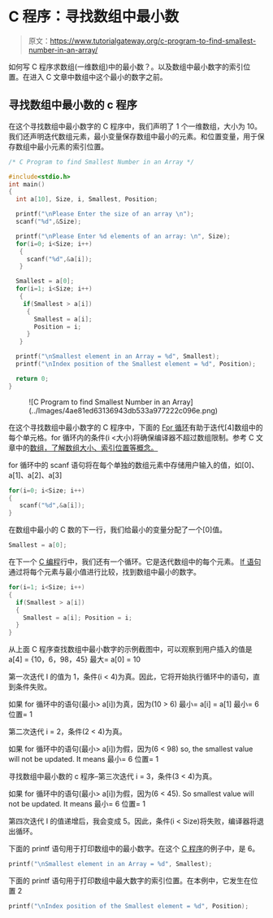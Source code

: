 # C 程序：寻找数组中最小数

> 原文：<https://www.tutorialgateway.org/c-program-to-find-smallest-number-in-an-array/>

如何写 C 程序求数组(一维数组)中的最小数？。以及数组中最小数字的索引位置。在进入 C 文章中数组中这个最小的数字之前。

## 寻找数组中最小数的 c 程序

在这个寻找数组中最小数字的 C 程序中，我们声明了 1 个一维数组，大小为 10。我们还声明迭代数组元素，最小变量保存数组中最小的元素。和位置变量，用于保存数组中最小元素的索引位置。

```c
/* C Program to find Smallest Number in an Array */

#include<stdio.h>
int main()
{
  int a[10], Size, i, Smallest, Position;

  printf("\nPlease Enter the size of an array \n");
  scanf("%d",&Size);

  printf("\nPlease Enter %d elements of an array: \n", Size);
  for(i=0; i<Size; i++)
   {
   	 scanf("%d",&a[i]);
   }   

  Smallest = a[0];
  for(i=1; i<Size; i++)
   {
    if(Smallest > a[i])
     {
       Smallest = a[i];
       Position = i;
	 }   
   }

  printf("\nSmallest element in an Array = %d", Smallest);
  printf("\nIndex position of the Smallest element = %d", Position);

  return 0;
}
```

<figure class="wp-block-image">![C Program to find Smallest Number in an Array](../Images/4ae81ed63136943db533a977222c096e.png)</figure>

在这个寻找数组中最小数字的 C 程序中，下面的 [For 循环](https://www.tutorialgateway.org/for-loop-in-c-programming/)有助于迭代[4]数组中的每个单元格。for 循环内的条件(i <大小)将确保编译器不超过数组限制。参考 C 文章中的[数组，了解数组大小、索引位置等概念。](https://www.tutorialgateway.org/array-in-c/)

for 循环中的 scanf 语句将在每个单独的数组元素中存储用户输入的值，如[0]、a[1]、a[2]、a[3]

```c
for(i=0; i<Size; i++) 
{ 
   scanf("%d",&a[i]); 
}
```

在数组中最小的 C 数的下一行，我们给最小的变量分配了一个[0]值。

```c
Smallest = a[0];
```

在下一个 [C 编程](https://www.tutorialgateway.org/c-programming/)行中，我们还有一个循环。它是迭代数组中的每个元素。 [If 语句](https://www.tutorialgateway.org/if-statement-in-c/)通过将每个元素与最小值进行比较，找到数组中最小的数字。

```c
for(i=1; i<Size; i++) 
{ 
  if(Smallest > a[i]) 
  { 
    Smallest = a[i]; Position = i; 
  } 
}

```

从上面 C 程序查找数组中最小数字的示例截图中，可以观察到用户插入的值是
a[4] = {10，6，98，45}
最大= a[0] = 10

第一次迭代
I 的值为 1，条件(i < 4)为真。因此，它将开始执行循环中的语句，直到条件失败。

如果 for 循环中的语句(最小> a[i])为真，因为(10 > 6)
最小= a[i] = a[1]
最小= 6
位置= 1

第二次迭代
i = 2，条件(2 < 4)为真。

如果 for 循环中的语句(最小> a[i])为假，因为(6 < 98) so, the smallest value will not be updated. It means
最小= 6
位置= 1

寻找数组中最小数的 c 程序–第三次迭代
i = 3，条件(3 < 4)为真。

如果 for 循环中的语句(最小> a[i])为假，因为(6 < 45). So smallest value will not be updated. It means
最小= 6
位置= 1

第四次迭代
I 的值递增后，我会变成 5。因此，条件(i < Size)将失败，编译器将退出循环。

下面的 printf 语句用于打印数组中的最小数字。在这个 [C 程序](https://www.tutorialgateway.org/c-programming-examples/)的例子中，是 6。

```c
printf("\nSmallest element in an Array = %d", Smallest);
```

下面的 printf 语句用于打印数组中最大数字的索引位置。在本例中，它发生在位置 2

```c
printf("\nIndex position of the Smallest element = %d", Position);
```